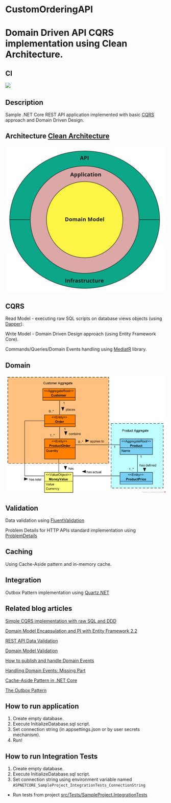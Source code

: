# CustomOrderingAPI
Domain Driven API CQRS implementation using Clean Architecture.
===============================================================

## CI

![](https://github.com/UcheIgbokwe/CustomOrderingAPI/workflows/Build%20Pipeline/badge.svg)

## Description
Sample .NET Core REST API application implemented with basic [CQRS](https://docs.microsoft.com/en-us/azure/architecture/guide/architecture-styles/cqrs) approach and Domain Driven Design.

## Architecture [Clean Architecture](http://blog.cleancoder.com/uncle-bob/2012/08/13/the-clean-architecture.html)

![projects_dependencies](docs/clean_architecture.jpg)

## CQRS

Read Model - executing raw SQL scripts on database views objects (using [Dapper](https://github.com/StackExchange/Dapper)).

Write Model - Domain Driven Design approach (using Entity Framework Core).

Commands/Queries/Domain Events handling using [MediatR](https://github.com/jbogard/MediatR) library.

## Domain

![projects_dependencies](docs/domain_model_diagram.png)

## Validation
Data validation using [FluentValidation](https://github.com/JeremySkinner/FluentValidation)

Problem Details for HTTP APIs standard implementation using [ProblemDetails](https://github.com/khellang/Middleware/tree/master/src/ProblemDetails)

## Caching
Using Cache-Aside pattern and in-memory cache.

## Integration
Outbox Pattern implementation using [Quartz.NET](https://github.com/quartznet/quartznet)

## Related blog articles

[Simple CQRS implementation with raw SQL and DDD](http://www.kamilgrzybek.com/design/simple-cqrs-implementation-with-raw-sql-and-ddd/)

[Domain Model Encapsulation and PI with Entity Framework 2.2](http://www.kamilgrzybek.com/design/domain-model-encapsulation-and-pi-with-entity-framework-2-2/)

[REST API Data Validation](http://www.kamilgrzybek.com/design/rest-api-data-validation/)

[Domain Model Validation](http://www.kamilgrzybek.com/design/domain-model-validation/)

[How to publish and handle Domain Events](http://www.kamilgrzybek.com/design/how-to-publish-and-handle-domain-events/)

[Handling Domain Events: Missing Part](http://www.kamilgrzybek.com/design/handling-domain-events-missing-part/)

[Cache-Aside Pattern in .NET Core](http://www.kamilgrzybek.com/design/cache-aside-pattern-in-net-core/)

[The Outbox Pattern](http://www.kamilgrzybek.com/design/the-outbox-pattern/)

## How to run application
1. Create empty database.
2. Execute InitializeDatabase.sql script.
2. Set connection string (in appsettings.json or by user secrets mechanism).
3. Run!

## How to run Integration Tests
1. Create empty database.
2. Execute InitializeDatabase.sql script.
3. Set connection string using environment variable named `ASPNETCORE_SampleProject_IntegrationTests_ConnectionString`
- Run tests from project [src/Tests/SampleProject.IntegrationTests](src/Tests/SampleProject.IntegrationTests)

